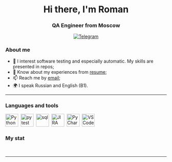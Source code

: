 <div id="header" align="center">
    <h1>Hi there, I'm  Roman </h1>
    <h3>QA Engineer from Moscow</h3>
</div>

<div id="socials" align="center">
    <a href="https://t.me/rrazumeev">
        <img src="https://img.shields.io/badge/Telegram-blue?style=for-the-badge&logo=telegram&logoColor=white" alt="Telegram"/>
    </a>
</div>

### About me
- 🌱 I interest software testing and especially automatic. My skills are presented in repos;
- 📄 Know about my experiences from [resume](https://drive.google.com/file/d/1DJRzbLNsgMCh7HP8XRfFQBProc7Pc12z/view?usp=drive_link);
- 📫 Reach me by [email](mailto:rrazumeev@gmail.com);
- 🌍 I speak Russian and English (B1).

---

### Languages and tools

<img src="https://cdn.jsdelivr.net/gh/devicons/devicon/icons/python/python-original.svg" title="Python" width="40" height="40"/>&nbsp;
<img src="https://cdn.jsdelivr.net/gh/devicons/devicon/icons/pytest/pytest-original-wordmark.svg" title="pytest" width="40" height="40"/>&nbsp;
<img src="https://cdn.jsdelivr.net/gh/devicons/devicon/icons/postgresql/postgresql-original.svg" title="sql" width="40" height="40"/>&nbsp;
<img src="https://cdn.jsdelivr.net/gh/devicons/devicon/icons/jira/jira-original.svg" title="JIRA" width="40" height="40"/>&nbsp;
<img src="https://cdn.jsdelivr.net/gh/devicons/devicon/icons/pycharm/pycharm-original.svg" title="PyCharm" width="40" height="40"/>&nbsp;
<img src="https://cdn.jsdelivr.net/gh/devicons/devicon/icons/vscode/vscode-original.svg" title="VSCode" width="40" height="40"/>&nbsp;



### My stat

<div id="stat" align="center">
    <img src="https://github-profile-summary-cards.vercel.app/api/cards/profile-details?username=romancoolqa&theme=github_dark" alt=""/>
    <img src="https://github-profile-summary-cards.vercel.app/api/cards/most-commit-language?username=romancoolqa&theme=github_dark" alt=""/>
     <img src="https://github-profile-summary-cards.vercel.app/api/cards/stats?username=romancoolqa&theme=github_dark" alt=""/>
</div>

---

<!--### Hi there 👋, I am Roman-->

<!--
**romancoolqa/romancoolqa** is a ✨ _special_ ✨ repository because its `README.md` (this file) appears on your GitHub profile.

Here are some ideas to get you started:

- 🔭 I’m currently working on ...
- 🌱 I’m currently learning ...
- 👯 I’m looking to collaborate on ...
- 🤔 I’m looking for help with ...
- 💬 Ask me about ...
- 📫 How to reach me: ...
- 😄 Pronouns: ...
- ⚡ Fun fact: ...
-->
